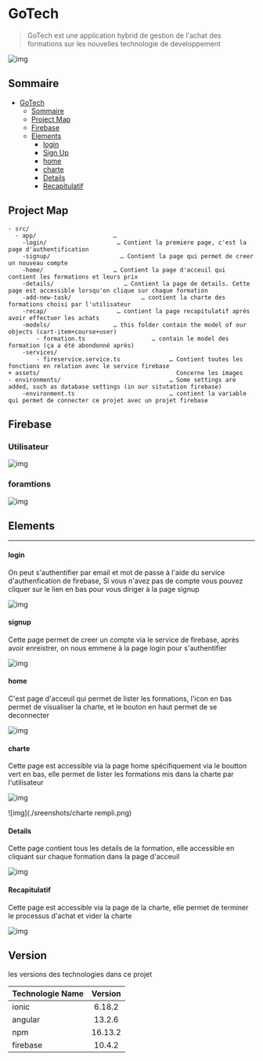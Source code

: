 # GoTech

> GoTech est une application hybrid de gestion de l'achat des formations sur les nouvelles technologie de developpement

![img](./src/assets/icon/logo2.png)


## Sommaire

- [GoTech](#coding)
  - [Sommaire](#Sommaire)
  - [Project Map](#project-map)
  - [Firebase](#firebase)
  - [Elements](#elements)
      - [login](#login)
      - [Sign Up](#sign-up)
      - [home](#home)
      - [charte](#charte)
      - [Details](#details)
      - [Recapitulatif](#Recapitulatif)





## Project Map

```
- src/
  - app/                      … 
    -login/                    … Contient la premiere page, c'est la page d'authentification
    -signup/                    … Contient la page qui permet de creer un nouveau compte
    -home/                    … Contient la page d'acceuil qui contient les formations et leurs prix
    -details/                    … Contient la page de details. Cette page est accessible lorsqu'on clique sur chaque formation
    -add-new-task/                    … contient la charte des formations choisi par l'utilisateur
    -recap/                    … contient la page recapitulatif aprés avoir effectuer les achats
    -models/                  … this folder contain the model of our objects (cart-item+course+user)
        - formation.ts                   … contain le model des formation (ça a été abondonné après)
    -services/
        - fireservice.service.ts              … Contient toutes les fonctions en relation avec le service firebase
+ assets/                                       Concerne les images
- environments/                               … Some settings are added, such as database settings (in our situtation firebase)
    -environment.ts                           … contient la variable qui permet de connecter ce projet avec un projet firebase
```

## Firebase
### Utilisateur
![img](./sreenshots/user.png)
### foramtions
![img](./sreenshots/formation.png)


## Elements

---

#### login

On peut s'authentifier par email et mot de passe à l'aide du service d'authenfication de firebase, Si vous n'avez pas de compte vous pouvez cliquer sur le lien en bas pour vous diriger à la page signup

![img](./sreenshots/login.png)

#### signup

Cette page permet de creer un compte via le service de firebase, après avoir enreistrer, on nous emmene à la page login pour s'authentifier

![img](./sreenshots/signup.png)

#### home

C'est page d'acceuil qui permet de lister les formations, l'icon en bas permet de visualiser la charte, et le bouton en haut permet de se deconnecter

![img](./sreenshots/home.png)

#### charte

Cette page est accessible via la page home spécifiquement via le boutton vert en bas, elle permet de lister les formations mis dans la charte par l'utilisateur

![img](./sreenshots/chartevide.png)

![img](./sreenshots/charte rempli.png)

#### Details

Cette page contient tous les details de la formation, elle accessible en cliquant sur chaque formation dans la page d'acceuil

![img](./sreenshots/details.png)

#### Recapitulatif

Cette page est accessible via la page de la charte, elle permet de terminer le processus d'achat et vider la charte

![img](./sreenshots/recapitulatif.png)



## Version

les versions des technologies dans ce projet

| Technologie Name | Version |
| :--------------- | :-----: |
| ionic            | 6.18.2  |
| angular          | 13.2.6  |
| npm              | 16.13.2 |
| firebase         | 10.4.2  |